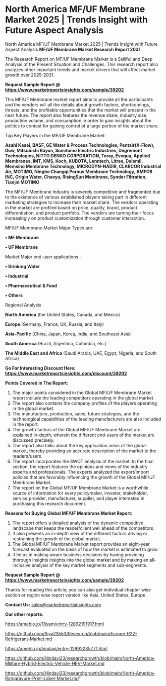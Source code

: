 # North America MF/UF Membrane Market 2025 | Trends Insight with Future Aspect Analysis
North America MF/UF Membrane Market 2025 | Trends Insight with Future Aspect Analysis
<strong>MF/UF Membrane Market Research Report 2031</strong>

The Research Report on MF/UF Membrane Market is a Skillful and Deep Analysis of the Present Situation and Challenges. This research report also analyzes other important trends and market drivers that will affect market growth over 2025-2031.

<strong>Request Sample Report @ <a href=https://www.marketreportsinsights.com/sample/39202>https://www.marketreportsinsights.com/sample/39202</a></strong>

This MF/UF Membrane market report aims to provide all the participants and the vendors will all the details about growth factors, shortcomings, threats, and the profitable opportunities that the market will present in the near future. The report also features the revenue share, industry size, production volume, and consumption in order to gain insights about the politics to contest for gaining control of a large portion of the market share.

Top Key Players in the MF/UF Membrane Market:

<strong>Asahi Kasei, BASF, GE Water & Process Technologies, Pentair(X-Flow), Dow, Mitsubishi Rayon, Sumitomo Electric Industries, Degremont Technologies, NITTO DENKO CORPORATION, Toray, Evoqua, Applied Membranes, IMT, KMS, Koch, KUBOTA, Lenntech, Litree, Delemil, Memsino Membrane Technology, MICRODYN-NADIR, CLARCOR Industrial Air, MOTIMO, Ningbo Changqi Porous Membrane Technology, AMFOR INC, Origin Water, Chaoyu, RisingSun Membrane, Synder Filtration, Tianjin MOTIMO</strong>

The MF/UF Membrane Industry is severely competitive and fragmented due to the existence of various established players taking part in different marketing strategies to increase their market share. The vendors operating in the market are profiled based on price, quality, brand, product differentiation, and product portfolio. The vendors are turning their focus increasingly on product customization through customer interaction.

MF/UF Membrane Market Major Types are:

<strong>•  MF Membrane

•  UF Membrane</strong>

Market Major end-user applications :

<strong>•  Drinking Water

•  Industrial

•  Pharmaceutical & Food

•  Others</strong>

Regional Analysis

</u><strong><b>North America</b></strong> (the United States, Canada, and Mexico)

<strong><b>Europe </b></strong>(Germany, France, UK, Russia, and Italy)

<strong><b>Asia-Pacific</b></strong> (China, Japan, Korea, India, and Southeast Asia)

<strong><b>South America</b></strong> (Brazil, Argentina, Colombia, etc.)

<strong><b>The Middle East and Africa</b></strong> (Saudi Arabia, UAE, Egypt, Nigeria, and South Africa)

<strong>Go For Interesting Discount Here: <a href=https://www.marketreportsinsights.com/discount/39202>https://www.marketreportsinsights.com/discount/39202</a></strong>

<strong>Points Covered in The Report:</strong>
<ol>
  <li>The major points considered in the Global MF/UF Membrane Market report include the leading competitors operating in the global market.</li>
  <li>The report also contains the company profiles of the players operating in the global market.</li>
  <li>The manufacture, production, sales, future strategies, and the technological capabilities of the leading manufacturers are also included in the report.</li>
  <li>The growth factors of the Global MF/UF Membrane Market are explained in-depth, wherein the different end-users of the market are discussed precisely.</li>
  <li>The report also talks about the key application areas of the global market, thereby providing an accurate description of the market to the readers/users.</li>
  <li>The report incorporates the SWOT analysis of the market. In the final section, the report features the opinions and views of the industry experts and professionals. The experts analyzed the export/import policies that are favorably influencing the growth of the Global MF/UF Membrane Market.</li>
  <li>The report on the Global MF/UF Membrane Market is a worthwhile source of information for every policymaker, investor, stakeholder, service provider, manufacturer, supplier, and player interested in purchasing this research document.</li>
</ol>
<strong>Reasons for Buying Global MF/UF Membrane Market Report:</strong>

<ol>
  <li>The report offers a detailed analysis of the dynamic competitive landscape that keeps the reader/client well ahead of the competitors.</li>
  <li>It also presents an in-depth view of the different factors driving or restraining the growth of the global market.</li>
  <li>The Global MF/UF Membrane Market report provides an eight-year forecast evaluated on the basis of how the market is estimated to grow.</li>
  <li>It helps in making aware business decisions by having providing thorough insights insights into the global market and by making an all-inclusive analysis of the key market segments and sub-segments.</li>
</ol>
<strong>Request Sample Report @ <a href=https://www.marketreportsinsights.com/sample/39202>https://www.marketreportsinsights.com/sample/39202</a></strong>


Thanks for reading this article; you can also get individual chapter wise section or region wise report version like Asia, United States, Europe.

<strong>Contact Us:</strong>
sales@marketreportsinsights.com

<strong>Our other reports:</strong>

<a href=https://ameblo.jp/18yam/entry-12892191917.html>https://ameblo.jp/18yam/entry-12892191917.html</a>

<a href=https://github.com/Siya23553/Research/blob/main/Europe-R22-Refrigerant-Market.md>https://github.com/Siya23553/Research/blob/main/Europe-R22-Refrigerant-Market.md</a>

<a href=https://ameblo.jp/hindavi/entry-12892235771.html>https://ameblo.jp/hindavi/entry-12892235771.html</a>

<a href=https://github.com/Hindavi23/researchgrowth/blob/main/North-America-Military-Hybrid-Electric-Vehicle-HEV-Market.md>https://github.com/Hindavi23/researchgrowth/blob/main/North-America-Military-Hybrid-Electric-Vehicle-HEV-Market.md</a>

<a href=https://github.com/Hindavi23/researchgrowth/blob/main/North-America-Rotogravure-Print-Label-Market.md>https://github.com/Hindavi23/researchgrowth/blob/main/North-America-Rotogravure-Print-Label-Market.md</a>"
